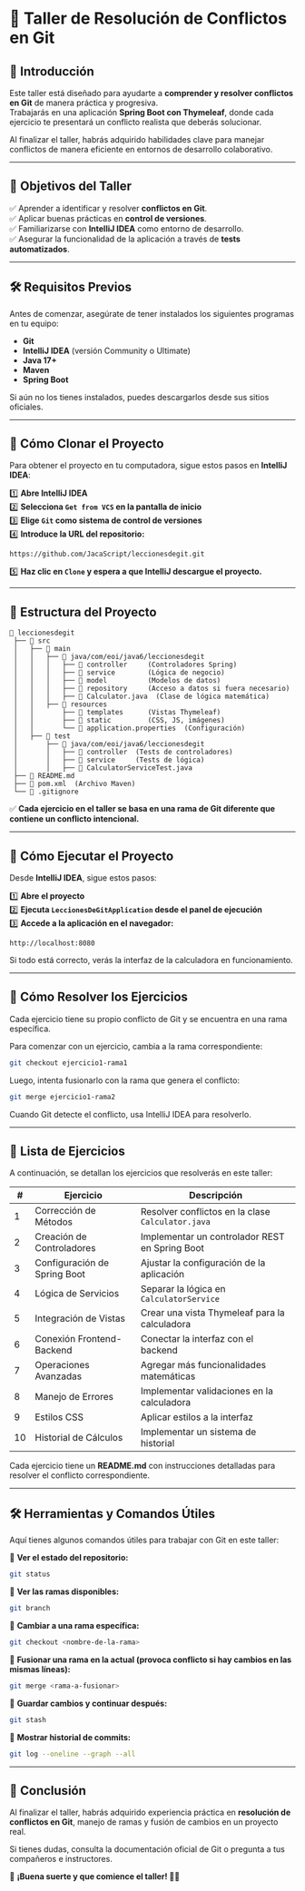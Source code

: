 
# 🚀 **Taller de Resolución de Conflictos en Git**

## 📌 **Introducción**
Este taller está diseñado para ayudarte a **comprender y resolver conflictos en Git** de manera práctica y progresiva.  
Trabajarás en una aplicación **Spring Boot con Thymeleaf**, donde cada ejercicio te presentará un conflicto realista que deberás solucionar.

Al finalizar el taller, habrás adquirido habilidades clave para manejar conflictos de manera eficiente en entornos de desarrollo colaborativo.

---

## 🎯 **Objetivos del Taller**
✅ Aprender a identificar y resolver **conflictos en Git**.  
✅ Aplicar buenas prácticas en **control de versiones**.  
✅ Familiarizarse con **IntelliJ IDEA** como entorno de desarrollo.  
✅ Asegurar la funcionalidad de la aplicación a través de **tests automatizados**.

---

## 🛠 **Requisitos Previos**
Antes de comenzar, asegúrate de tener instalados los siguientes programas en tu equipo:

- **Git**
- **IntelliJ IDEA** (versión Community o Ultimate)
- **Java 17+**
- **Maven**
- **Spring Boot**

Si aún no los tienes instalados, puedes descargarlos desde sus sitios oficiales.

---

## 📌 **Cómo Clonar el Proyecto**
Para obtener el proyecto en tu computadora, sigue estos pasos en **IntelliJ IDEA**:

1️⃣ **Abre IntelliJ IDEA**  
2️⃣ **Selecciona `Get from VCS` en la pantalla de inicio**  
3️⃣ **Elige `Git` como sistema de control de versiones**  
4️⃣ **Introduce la URL del repositorio:**
   ```
   https://github.com/JacaScript/leccionesdegit.git
   ```
5️⃣ **Haz clic en `Clone` y espera a que IntelliJ descargue el proyecto.**

---

## 📂 **Estructura del Proyecto**
```
📂 leccionesdegit
 ├── 📂 src
 │   ├── 📂 main
 │   │   ├── 📂 java/com/eoi/java6/leccionesdegit
 │   │   │   ├── 📂 controller     (Controladores Spring)
 │   │   │   ├── 📂 service        (Lógica de negocio)
 │   │   │   ├── 📂 model          (Modelos de datos)
 │   │   │   ├── 📂 repository     (Acceso a datos si fuera necesario)
 │   │   │   ├── 📄 Calculator.java  (Clase de lógica matemática)
 │   │   ├── 📂 resources
 │   │       ├── 📂 templates      (Vistas Thymeleaf)
 │   │       ├── 📂 static         (CSS, JS, imágenes)
 │   │       └── 📄 application.properties  (Configuración)
 │   ├── 📂 test
 │       ├── 📂 java/com/eoi/java6/leccionesdegit
 │       │   ├── 📂 controller  (Tests de controladores)
 │       │   ├── 📂 service     (Tests de lógica)
 │       │   ├── 📄 CalculatorServiceTest.java
 ├── 📄 README.md
 ├── 📄 pom.xml  (Archivo Maven)
 └── 📄 .gitignore
```

✅ **Cada ejercicio en el taller se basa en una rama de Git diferente que contiene un conflicto intencional.**

---

## 🚀 **Cómo Ejecutar el Proyecto**
Desde **IntelliJ IDEA**, sigue estos pasos:

1️⃣ **Abre el proyecto**  
2️⃣ **Ejecuta `LeccionesDeGitApplication` desde el panel de ejecución**  
3️⃣ **Accede a la aplicación en el navegador:**
   ```
   http://localhost:8080
   ```

Si todo está correcto, verás la interfaz de la calculadora en funcionamiento.

---

## 🔄 **Cómo Resolver los Ejercicios**
Cada ejercicio tiene su propio conflicto de Git y se encuentra en una rama específica.

Para comenzar con un ejercicio, cambia a la rama correspondiente:
```bash
git checkout ejercicio1-rama1
```
Luego, intenta fusionarlo con la rama que genera el conflicto:
```bash
git merge ejercicio1-rama2
```
Cuando Git detecte el conflicto, usa IntelliJ IDEA para resolverlo.

---

## 📌 **Lista de Ejercicios**
A continuación, se detallan los ejercicios que resolverás en este taller:

| #  | Ejercicio | Descripción |
|----|----------|------------|
| 1  | Corrección de Métodos | Resolver conflictos en la clase `Calculator.java` |
| 2  | Creación de Controladores | Implementar un controlador REST en Spring Boot |
| 3  | Configuración de Spring Boot | Ajustar la configuración de la aplicación |
| 4  | Lógica de Servicios | Separar la lógica en `CalculatorService` |
| 5  | Integración de Vistas | Crear una vista Thymeleaf para la calculadora |
| 6  | Conexión Frontend-Backend | Conectar la interfaz con el backend |
| 7  | Operaciones Avanzadas | Agregar más funcionalidades matemáticas |
| 8  | Manejo de Errores | Implementar validaciones en la calculadora |
| 9  | Estilos CSS | Aplicar estilos a la interfaz |
| 10 | Historial de Cálculos | Implementar un sistema de historial |

Cada ejercicio tiene un **README.md** con instrucciones detalladas para resolver el conflicto correspondiente.

---

## 🛠 **Herramientas y Comandos Útiles**
Aquí tienes algunos comandos útiles para trabajar con Git en este taller:

🔹 **Ver el estado del repositorio:**
```bash
git status
```

🔹 **Ver las ramas disponibles:**
```bash
git branch
```

🔹 **Cambiar a una rama específica:**
```bash
git checkout <nombre-de-la-rama>
```

🔹 **Fusionar una rama en la actual (provoca conflicto si hay cambios en las mismas líneas):**
```bash
git merge <rama-a-fusionar>
```

🔹 **Guardar cambios y continuar después:**
```bash
git stash
```

🔹 **Mostrar historial de commits:**
```bash
git log --oneline --graph --all
```

---

## 🎯 **Conclusión**
Al finalizar el taller, habrás adquirido experiencia práctica en **resolución de conflictos en Git**, manejo de ramas y fusión de cambios en un proyecto real.

Si tienes dudas, consulta la documentación oficial de Git o pregunta a tus compañeros e instructores.

📌 **¡Buena suerte y que comience el taller! 🚀🔥**

